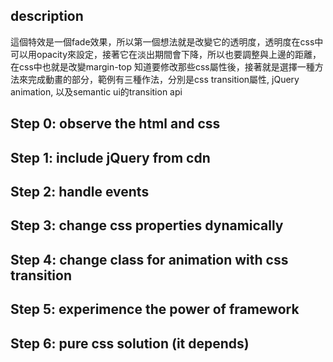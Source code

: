 ## description
這個特效是一個fade效果，所以第一個想法就是改變它的透明度，透明度在css中可以用opacity來設定，接著它在淡出期間會下降，所以也要調整與上邊的距離，在css中也就是改變margin-top
知道要修改那些css屬性後，接著就是選擇一種方法來完成動畫的部分，範例有三種作法，分別是css transition屬性, jQuery animation, 以及semantic ui的transition api

## Step 0: observe the html and css
## Step 1: include jQuery from cdn
## Step 2: handle events
## Step 3: change css properties dynamically
## Step 4: change class for animation with css transition
## Step 5: experimence the power of framework
## Step 6: pure css solution (it depends)

